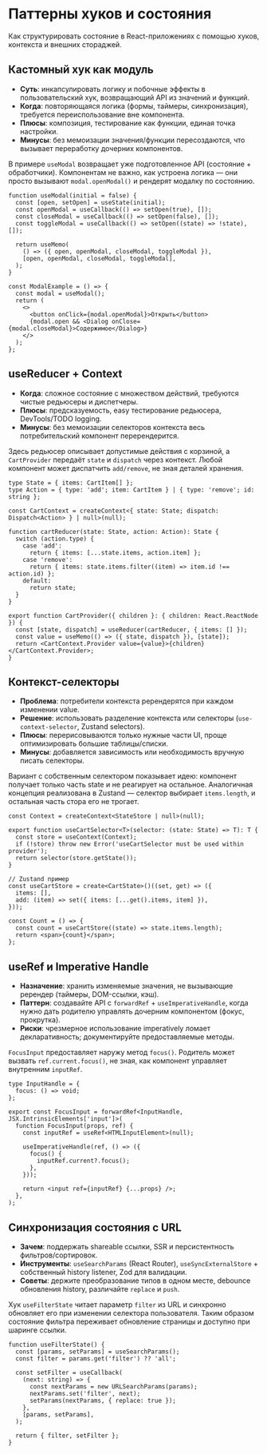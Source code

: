 # Паттерны хуков и состояния

Как структурировать состояние в React-приложениях с помощью хуков, контекста и внешних стораджей.

## Кастомный хук как модуль

- **Суть**: инкапсулировать логику и побочные эффекты в пользовательский хук, возвращающий API из значений и функций.
- **Когда**: повторяющаяся логика (формы, таймеры, синхронизация), требуется переиспользование вне компонента.
- **Плюсы**: композиция, тестирование как функции, единая точка настройки.
- **Минусы**: без мемоизации значения/функции пересоздаются, что вызывает переработку дочерних компонентов.

В примере `useModal` возвращает уже подготовленное API (состояние + обработчики). Компонентам не важно, как устроена логика — они просто вызывают `modal.openModal()` и рендерят модалку по состоянию.

```tsx
function useModal(initial = false) {
  const [open, setOpen] = useState(initial);
  const openModal = useCallback(() => setOpen(true), []);
  const closeModal = useCallback(() => setOpen(false), []);
  const toggleModal = useCallback(() => setOpen((state) => !state), []);

  return useMemo(
    () => ({ open, openModal, closeModal, toggleModal }),
    [open, openModal, closeModal, toggleModal],
  );
}

const ModalExample = () => {
  const modal = useModal();
  return (
    <>
      <button onClick={modal.openModal}>Открыть</button>
      {modal.open && <Dialog onClose={modal.closeModal}>Содержимое</Dialog>}
    </>
  );
};
```

## useReducer + Context

- **Когда**: сложное состояние с множеством действий, требуются чистые редьюсеры и диспетчеры.
- **Плюсы**: предсказуемость, easy тестирование редьюсера, DevTools/TODO logging.
- **Минусы**: без мемоизации селекторов контекста весь потребительский компонент перерендерится.

Здесь редьюсер описывает допустимые действия с корзиной, а `CartProvider` передаёт `state` и `dispatch` через контекст. Любой компонент может диспатчить `add/remove`, не зная деталей хранения.

```tsx
type State = { items: CartItem[] };
type Action = { type: 'add'; item: CartItem } | { type: 'remove'; id: string };

const CartContext = createContext<{ state: State; dispatch: Dispatch<Action> } | null>(null);

function cartReducer(state: State, action: Action): State {
  switch (action.type) {
    case 'add':
      return { items: [...state.items, action.item] };
    case 'remove':
      return { items: state.items.filter((item) => item.id !== action.id) };
    default:
      return state;
  }
}

export function CartProvider({ children }: { children: React.ReactNode }) {
  const [state, dispatch] = useReducer(cartReducer, { items: [] });
  const value = useMemo(() => ({ state, dispatch }), [state]);
  return <CartContext.Provider value={value}>{children}</CartContext.Provider>;
}
```

## Контекст-селекторы

- **Проблема**: потребители контекста ререндерятся при каждом изменении value.
- **Решение**: использовать разделение контекста или селекторы (`use-context-selector`, Zustand selectors).
- **Плюсы**: перерисовываются только нужные части UI, проще оптимизировать большие таблицы/списки.
- **Минусы**: добавляется зависимость или необходимость вручную писать селекторы.

Вариант с собственным селектором показывает идею: компонент получает только часть state и не реагирует на остальное. Аналогичная концепция реализована в Zustand — селектор выбирает `items.length`, и остальная часть стора его не трогает.

```tsx
const Context = createContext<StateStore | null>(null);

export function useCartSelector<T>(selector: (state: State) => T): T {
  const store = useContext(Context);
  if (!store) throw new Error('useCartSelector must be used within provider');
  return selector(store.getState());
}
```

```tsx
// Zustand пример
const useCartStore = create<CartState>()((set, get) => ({
  items: [],
  add: (item) => set({ items: [...get().items, item] }),
}));

const Count = () => {
  const count = useCartStore((state) => state.items.length);
  return <span>{count}</span>;
};
```

## useRef и Imperative Handle

- **Назначение**: хранить изменяемые значения, не вызывающие ререндер (таймеры, DOM-ссылки, кэш).
- **Паттерн**: создавайте API с `forwardRef` + `useImperativeHandle`, когда нужно дать родителю управлять дочерним компонентом (фокус, прокрутка).
- **Риски**: чрезмерное использование imperatively ломает декларативность; документируйте предоставляемые методы.

`FocusInput` предоставляет наружу метод `focus()`. Родитель может вызвать `ref.current.focus()`, не зная, как компонент управляет внутренним `inputRef`.

```tsx
type InputHandle = {
  focus: () => void;
};

export const FocusInput = forwardRef<InputHandle, JSX.IntrinsicElements['input']>(
  function FocusInput(props, ref) {
    const inputRef = useRef<HTMLInputElement>(null);

    useImperativeHandle(ref, () => ({
      focus() {
        inputRef.current?.focus();
      },
    }));

    return <input ref={inputRef} {...props} />;
  },
);
```

## Синхронизация состояния с URL

- **Зачем**: поддержать shareable ссылки, SSR и персистентность фильтров/сортировок.
- **Инструменты**: `useSearchParams` (React Router), `useSyncExternalStore` + собственный history listener, Zod для валидации.
- **Советы**: держите преобразование типов в одном месте, debounce обновления history, различайте `replace` и `push`.

Хук `useFilterState` читает параметр `filter` из URL и синхронно обновляет его при изменении селектора пользователя. Таким образом состояние фильтра переживает обновление страницы и доступно при шаринге ссылки.

```tsx
function useFilterState() {
  const [params, setParams] = useSearchParams();
  const filter = params.get('filter') ?? 'all';

  const setFilter = useCallback(
    (next: string) => {
      const nextParams = new URLSearchParams(params);
      nextParams.set('filter', next);
      setParams(nextParams, { replace: true });
    },
    [params, setParams],
  );

  return { filter, setFilter };
}
```

